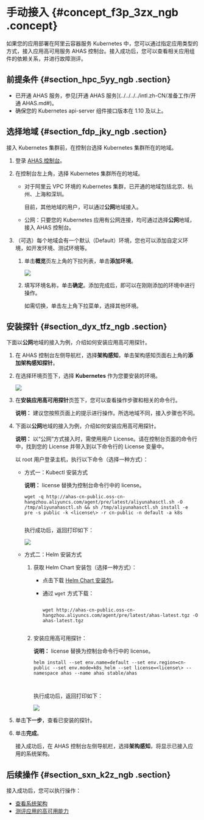 # 手动接入 {#concept_f3p_3zx_ngb .concept}

如果您的应用部署在阿里云容器服务 Kubernetes 中，您可以通过指定应用类型的方式，接入应用高可用服务 AHAS 控制台。接入成功后，您可以查看相关应用组件的依赖关系，并进行故障测评。

## 前提条件 {#section_hpc_5yy_ngb .section}

-   已开通 AHAS 服务，参见[开通 AHAS 服务](../../../../intl.zh-CN/准备工作/开通 AHAS.md#)。
-   确保您的 Kubernetes api-server 组件接口版本在 1.10 及以上。

## 选择地域 {#section_fdp_jky_ngb .section}

接入 Kubernetes 集群前，在控制台选择 Kubernetes 集群所在的地域。

1.  登录 [AHAS 控制台](https://ahas.console.aliyun.com/)。

2.  在控制台左上角，选择 Kubernetes 集群所在的地域。
    -   对于阿里云 VPC 环境的 Kubernetes 集群，已开通的地域包括北京、杭州、上海和深圳。

        目前，其他地域的用户，可以通过**公网**地域接入。

    -   公网：只要您的 Kubernetes 应用有公网连接，均可通过选择**公网**地域，接入 AHAS 控制台。
3.  （可选）每个地域会有一个默认（Default）环境，您也可以添加自定义环境，如开发环境、测试环境等。
    1.  单击**概览**页左上角的下拉列表，单击**添加环境**。

        ![](https://aliware-images.oss-cn-hangzhou.aliyuncs.com/ahas/sc_env_selection.png)

    2.  填写环境名称，单击**确定**。添加完成后，即可以在刚刚添加的环境中进行操作。

        如需切换，单击左上角下拉菜单，选择其他环境。


## 安装探针 {#section_dyx_tfz_ngb .section}

下面以**公网**地域的接入为例，介绍如何安装应用高可用探针。

1.  在 AHAS 控制台左侧导航栏，选择**架构感知**，单击架构感知页面右上角的**添加架构感知探针**。
2.  在选择环境页签下，选择 **Kubernetes** 作为您要安装的环境。

    ![](https://aliware-images.oss-cn-hangzhou.aliyuncs.com/ahas/pg_linux.png)

3.  在**安装应用高可用探针**页签下，您可以查看操作步骤和相关的命令行。

    **说明：** 建议您按照页面上的提示进行操作。所选地域不同，接入步骤也不同。

4.  下面以**公网**地域的接入为例，介绍如何安装应用高可用探针。

    **说明：** 以“公网”方式接入时，需使用用户 License。请在控制台页面的命令行中，找到您的 License 并带入到以下命令行的 License 变量中。

    以 root 用户登录主机，执行以下命令（选择一种方式）：

    -   方式一：Kubectl 安装方式

        **说明：** license 替换为控制台命令行中的 license。

        ```
        wget -q http://ahas-cn-public.oss-cn-hangzhou.aliyuncs.com/agent/pre/latest/aliyunahasctl.sh -O /tmp/aliyunahasctl.sh && sh /tmp/aliyunahasctl.sh install -e pre -s public -k <license\> -r cn-public -n default -a k8s
        							
        ```

        执行成功后，返回打印如下：

        ![](https://aliware-images.oss-cn-hangzhou.aliyuncs.com/ahas/sc_kubectl_result.png)

    -   方式二：Helm 安装方式
        1.  获取 Helm Chart 安装包（选择一种方式）：
            -   点击下载 [Helm Chart 安装包](https://ahasoss-cn-public.oss-cn-hangzhou.aliyuncs.com/agent/prod/latest/ahas-latest.tgz?spm=5176.11961263.Setting.3.2f693bc1a0qqHP&file=ahas-latest.tgz)。
            -   通过 `wget` 方式下载：

                ```
                
                wget http://ahas-cn-public.oss-cn-hangzhou.aliyuncs.com/agent/pre/latest/ahas-latest.tgz -O ahas-latest.tgz
                											
                ```

        2.  安装应用高可用探针：

            **说明：** license 替换为控制台命令行中的 license。

            ```
            helm install --set env.name=default --set env.region=cn-public --set env.mode=k8s_helm --set license=<license\> --namespace ahas --name ahas stable/ahas
            
            									
            ```

            执行成功后，返回打印如下：

            ![](https://aliware-images.oss-cn-hangzhou.aliyuncs.com/ahas/sc_helm_result.png)

5.  单击**下一步**，查看已安装的探针。
6.  单击**完成**。

    接入成功后，在 AHAS 控制台左侧导航栏，选择**架构感知**，将显示已接入应用的系统架构。


## 后续操作 {#section_sxn_k2z_ngb .section}

接入成功后，您可以执行操作：

-   [查看系统架构](intl.zh-CN/架构感知/查看系统架构.md#)
-   [测评应用的高可用能力](../../../../intl.zh-CN/故障演练/故障演练概述.md#)

